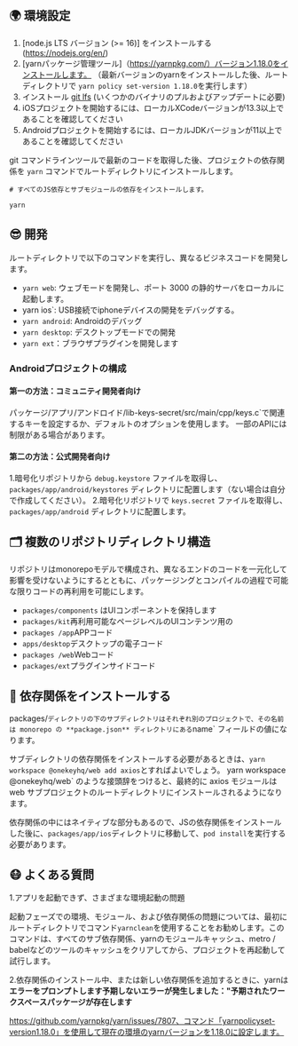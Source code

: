 
## 🌍 環境設定

1. [node.js LTS バージョン (>= 16)] をインストールする(https://nodejs.org/en/)
2. [yarnパッケージ管理ツール]（https://yarnpkg.com/）バージョン1.18.0をインストールします。 （最新バージョンのyarnをインストールした後、ルートディレクトリで `yarn policy set-version 1.18.0`を実行します）
3. インストール [git lfs](https://git-lfs.github.com/) (いくつかのバイナリのプルおよびアップデートに必要)
4. iOSプロジェクトを開始するには、ローカルXCodeバージョンが13.3以上であることを確認してください
5. Androidプロジェクトを開始するには、ローカルJDKバージョンが11以上であることを確認してください

git コマンドラインツールで最新のコードを取得した後、プロジェクトの依存関係を ``yarn`` コマンドでルートディレクトリにインストールします。

```
# すべてのJS依存とサブモジュールの依存をインストールします。

yarn
```

## 😎 開発

ルートディレクトリで以下のコマンドを実行し、異なるビジネスコードを開発します。

- `yarn web`: ウェブモードを開発し、ポート 3000 の静的サーバをローカルに起動します。
- yarn ios`: USB接続でiphoneデバイスの開発をデバッグする。
- `yarn android`: Androidのデバッグ
- `yarn desktop`: デスクトップモードでの開発
- `yarn ext`：ブラウザプラグインを開発します

### Androidプロジェクトの構成

#### 第一の方法：コミュニティ開発者向け

パッケージ/アプリ/アンドロイド/lib-keys-secret/src/main/cpp/keys.c`で関連するキーを設定するか、デフォルトのオプションを使用します。 一部のAPIには制限がある場合があります。

#### 第二の方法：公式開発者向け

1.暗号化リポジトリから `debug.keystore` ファイルを取得し、 `packages/app/android/keystores` ディレクトリに配置します（ない場合は自分で作成してください）。
2.暗号化リポジトリで `keys.secret` ファイルを取得し、`packages/app/android` ディレクトリに配置します。

## 🗂 複数のリポジトリディレクトリ構造

リポジトリはmonorepoモデルで構成され、異なるエンドのコードを一元化して影響を受けないようにするとともに、パッケージングとコンパイルの過程で可能な限りコードの再利用を可能にします。

- `packages/components` はUIコンポーネントを保持します
- `packages/kit`再利用可能なページレベルのUIコンテンツ用の
- `packages /app`APPコード
- `apps/desktop`デスクトップの電子コード
- `packages /web`Webコード
- `packages/ext`プラグインサイドコード

## 🧲 依存関係をインストールする

packages/` ディレクトリの下のサブディレクトリはそれぞれ別のプロジェクトで、その名前は monorepo の **package.json** ディレクトリにある `name` フィールドの値になります。

サブディレクトリの依存関係をインストールする必要があるときは、`yarn workspace @onekeyhq/web add axios`とすればよいでしょう。 yarn workspace @onekeyhq/web` のような接頭辞をつけると、最終的に axios モジュールは web サブプロジェクトのルートディレクトリにインストールされるようになります。

依存関係の中にはネイティブな部分もあるので、JSの依存関係をインストールした後に、`packages/app/ios`ディレクトリに移動して、`pod install`を実行する必要があります。

## 😷 よくある質問

1.アプリを起動できず、さまざまな環境起動の問題

起動フェーズでの環境、モジュール、および依存関係の問題については、最初にルートディレクトリでコマンド`yarnclean`を使用することをお勧めします。このコマンドは、すべてのサブ依存関係、yarnのモジュールキャッシュ、metro / babelなどのツールのキャッシュをクリアしてから、プロジェクトを再起動して試行します。

2.依存関係のインストール中、または新しい依存関係を追加するときに、yarnは**エラーをプロンプトします予期しないエラーが発生しました："予期されたワークスペースパッケージが存在します**

https://github.com/yarnpkg/yarn/issues/7807、コマンド「yarnpolicyset-version1.18.0」を使用して現在の環境のyarnバージョンを1.18.0に設定します。